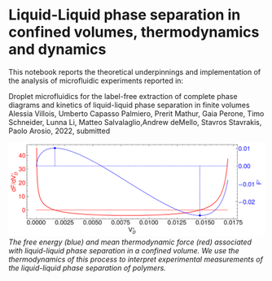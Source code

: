 # Liquid-Liquid phase separation in confined volumes, thermodynamics and dynamics

This notebook reports the theoretical underpinnings and implementation of the analysis of microfluidic experiments reported in:

Droplet microfluidics for the label-free extraction of complete phase diagrams and kinetics of liquid-liquid phase separation in finite volumes Alessia Villois, Umberto Capasso Palmiero, Prerit Mathur, Gaia Perone, Timo Schneider, Lunna Li, Matteo Salvalaglio,Andrew deMello, Stavros Stavrakis, Paolo Arosio, 2022, submitted

![The free energy (blue) and mean thermodynamic force (red) associated with liquid-liquid phase separation in a confined volume. We use the thermodynamics of this process to interpret experimental measurements of the liquid-liquid phase separation of polymers.](panel_1_model.png) 
_The free energy (blue) and mean thermodynamic force (red) associated with liquid-liquid phase separation in a confined volume. We use the thermodynamics of this process to interpret experimental measurements of the liquid-liquid phase separation of polymers._


